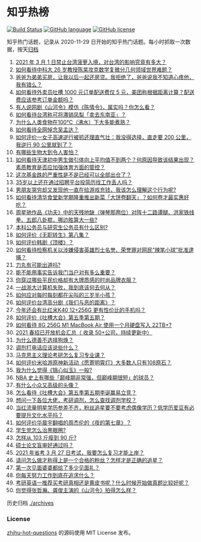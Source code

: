 # 知乎热榜
[![Build Status](https://github.com/ToWeLong/zhihu-hot-questions/workflows/CI/badge.svg)](https://github.com/ToWeLong/zhihu-hot-questions/actions)
[![GitHub language](https://img.shields.io/badge/language-golang-orange.svg)](https://golang.org/)
[![GitHub license](https://img.shields.io/github/license/ToWeLong/zhihu-hot-questions)](https://github.com/ToWeLong/zhihu-hot-questions/blob/main/LICENSE)

知乎热门话题，记录从 2020-11-29 日开始的知乎热门话题。每小时抓取一次数据，按天[归档](./archives)

<!-- BEGIN -->

1. [2021 年 3 月 1 日禁止台湾菠萝入境，对台湾的影响究竟有多大？](https://www.zhihu.com/question/446790267)
1. [如何看待中科大 26 岁教授陈杲攻克数学复微分几何领域世界难题？](https://www.zhihu.com/question/446619006)
1. [爸爸为弟弟买房，让我以后一起还房贷。我拒绝了，爸爸说我不知道心疼他，我有错么？](https://www.zhihu.com/question/446382520)
1. [如何看待外卖员吐槽 1000 元订单配送费仅 5 元，美团称根据距离计算？配送费应该参考订单金额吗？](https://www.zhihu.com/question/446865908)
1. [有人说网剧《山河令》模仿《陈情令》，属实吗？你怎么看？](https://www.zhihu.com/question/446558402)
1. [如何看待台湾称可将滞销凤梨「卖去东南亚」？](https://www.zhihu.com/question/446796156)
1. [为什么人类食物在100℃（沸水）下大多能煮熟？](https://www.zhihu.com/question/446789454)
1. [如何看待全网悼念吴孟达？](https://www.zhihu.com/question/446772908)
1. [如何评价一女子高速逆行被抓还理直气壮：我没得选择，直走要 200 公里，我逆行 90 公里就到了？](https://www.zhihu.com/question/446499631)
1. [有哪些生物大到令人害怕？](https://www.zhihu.com/question/444874663)
1. [如何看待天津初中男生做引体向上平均值不到两个？何原因导致该结果出现？素质教育是否应加强体育方面的管控？](https://www.zhihu.com/question/445033116)
1. [这次基金跌的严重性是不是已经可以全部出仓了？](https://www.zhihu.com/question/446582775)
1. [35岁以上还在通过招聘平台投简历找工作丢人吗？](https://www.zhihu.com/question/384533464)
1. [男朋友哭穷却又发现他一直在给游戏充钱，我该怎么理解这个行为呢?](https://www.zhihu.com/question/446071487)
1. [如何看待清华食堂新学期隆重推出新菜「大饼卷翻天」？如何卷才最实惠好吃？](https://www.zhihu.com/question/447025275)
1. [周星驰作品《功夫》中的天残地缺（弹琴那两位）对阵十二路谭腿、洪家铁线拳、五郎八卦棍，哪边胜算大一些?](https://www.zhihu.com/question/423613579)
1. [本科公务员与研究生公务员有什么区别?](https://www.zhihu.com/question/446590384)
1. [如何评价《无职转生》第八集？](https://www.zhihu.com/question/446924355)
1. [如何评价韩剧《顶楼》？](https://www.zhihu.com/question/423817224)
1. [如何看待检察机关以涉嫌侵害英雄烈士名誉、荣誉罪对网民“辣笔小球”批准逮捕？](https://www.zhihu.com/question/446968187)
1. [力丸有可能出道吗?](https://www.zhihu.com/question/445875561)
1. [能不能用事实告诉我门当户对有多么重要？](https://www.zhihu.com/question/279552421)
1. [你穿过哪些平民价格却有大牌质感的时尚品牌衣服？](https://www.zhihu.com/question/370673772)
1. [一战浙大计算机失败，我到底该何去何从？](https://www.zhihu.com/question/446670706)
1. [如何应对每时每刻都在尖叫的三岁半小孩？](https://www.zhihu.com/question/399818495)
1. [如何评价台湾高分剧《我们与恶的距离》？](https://www.zhihu.com/question/317957780)
1. [今年还会有比红米K40 12+256G 更有性价比的手机吗？](https://www.zhihu.com/question/446647010)
1. [如何评价《吐槽大会》第五季第五期？](https://www.zhihu.com/question/446837271)
1. [如何看待 8G 256G M1 MacBook Air 使用一个月硬盘写入 22TB+?](https://www.zhihu.com/question/445974361)
1. [2021 春招已开放机会汇总（ 收录 50+公司，持续更新中）](https://www.zhihu.com/question/179250539)
1. [为什么德善不选择狗焕？](https://www.zhihu.com/question/434177181)
1. [调剂打电话应该说些什么？](https://www.zhihu.com/question/373441114)
1. [马克思主义理论考研怎么复习专业课？](https://www.zhihu.com/question/64680706)
1. [如何评价米哈游原神新活动《愿寄明霄灯》大多数人只有108原石？](https://www.zhihu.com/question/446564249)
1. [我为什么觉得《锦心似玉》一般?](https://www.zhihu.com/question/446562640)
1. [NBA 史上有哪些「巅峰期非常强，但巅峰期很短」的球员？](https://www.zhihu.com/question/444988615)
1. [有什么小众又高级的头像？](https://www.zhihu.com/question/438002548)
1. [怎么看待《吐槽大会》第五季第五期李诞赢易立竞？](https://www.zhihu.com/question/446908678)
1. [想问一下各位大佬，考研调剂，怎么查找调剂学校？](https://www.zhihu.com/question/312480956)
1. [当红流量明星学历参差不齐，粉丝追星要不要考虑偶像学历？低学历爱豆有必要提升文化水平吗？](https://www.zhihu.com/question/439017015)
1. [如何评价华晨宇翻唱的周杰伦的《夜的第七章》？](https://www.zhihu.com/question/441931973)
1. [学生党怎么治黑眼圈?](https://www.zhihu.com/question/340246492)
1. [怎样从 103 斤瘦到 90 斤?](https://www.zhihu.com/question/362934930)
1. [硕士论文盲审好通过吗？](https://www.zhihu.com/question/445746168)
1. [2021 年省考 3 月 27 日考试，我要怎么复习才能上岸？](https://www.zhihu.com/question/445924816)
1. [请问怎么做才称得上是一个合格的粉丝？怎样才是正确的追星？](https://www.zhihu.com/question/433832157)
1. [第一次见面婆婆都给了多少见面礼？](https://www.zhihu.com/question/444668389)
1. [你每天努力工作到底在追求什么？](https://www.zhihu.com/question/438962191)
1. [考研英语一推荐买考研真相还是黄皮书呢？什么时候开始做真题比较好呢？](https://www.zhihu.com/question/383146345)
1. [你觉得张哲瀚、龚俊主演的《山河令》拍得怎么样？](https://www.zhihu.com/question/445772347)

<!-- END -->

历史归档 [./archives](./archives)


### License
[zhihu-hot-questions](https://github.com/towelong/zhihu-hot-questions) 的源码使用 MIT License 发布。
